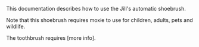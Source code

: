 This documentation describes how to use the Jill's automatic shoebrush.

Note that this shoebrush requires moxie to use for children, adults, pets and wildlife.

The toothbrush requires [more info]. 